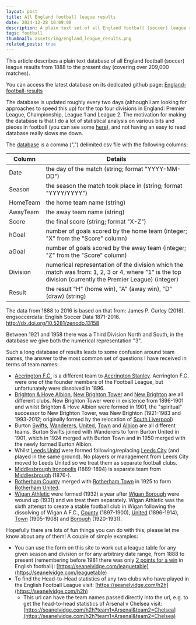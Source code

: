 ```yaml
---
layout: post
title: All England football league results
date: 2024-12-28 10:09:00
description: A plain text set of all England football (soccer) league results from 1888 to present.
tags: football
thumbnail: assets/img/england_league_results.png
related_posts: true
---
```


This article describes a plain text database of all England football (soccer) league results from 1888 to the present day (covering over 209,000 matches).

You can access the latest database on its dedicated github page: [England-football-results](https://github.com/seanelvidge/England-football-results/tree/main)

The database is updated roughly every two days (although I am looking for approaches to speed this up) for the top four divisions in England: Premier League, Championship, League 1 and League 2. The motivation for making the database is that I do a lot of statistical analysis on various bits and pieces in football (you can see some [here](https://seanelvidge.com/articles/tag/football/)), and not having an easy to read database really slows me down.

The [database](https://github.com/seanelvidge/England-football-results/tree/main) is a comma (",") delimited csv file with the following columns:

| Column   | Details                                                                                                                                                 |
| -------- | ------------------------------------------------------------------------------------------------------------------------------------------------------- |
| Date     | the day of the match (string; format "YYYY-MM-DD")                                                                                                      |
| Season   | the season the match took place in (string; format "YYYY/YYYY")                                                                                         |
| HomeTeam | the home team name (string)                                                                                                                             |
| AwayTeam | the away team name (string)                                                                                                                             |
| Score    | the final score (string; format "X-Z")                                                                                                                  |
| hGoal    | number of goals scored by the home team (integer; "X" from the "Score" column)                                                                          |
| aGoal    | number of goals scored by the away team (integer; "Z" from the "Score" column)                                                                          |
| Division | numerical representation of the division which the match was from: 1, 2, 3 or 4, where "1" is the top division (currently the Premier League) (integer) |
| Result   | the result "H" (home win), "A" (away win), "D" (draw) (string)                                                                                          |

The data from 1888 to 2016 is based on that from:
James P. Curley (2016). engsoccerdata: English Soccer Data 1871-2016. http://dx.doi.org/10.5281/zenodo.13158

Between 1921 and 1958 there was a Third Division North and South, in the database we give both the numerical representation "3".

Such a long database of results leads to some confusion around team names, the answer to the most common set of questions I have received in terms of team names:

- [Accrington F.C.](https://en.wikipedia.org/wiki/Accrington_F.C.) is a different team to [Accrington Stanley](https://en.wikipedia.org/wiki/Accrington_Stanley_F.C.). Acrrington F.C. were one of the founder members of the Football League, but unfortunately were dissolved in 1896.
- [Brighton & Hove Albion](https://en.wikipedia.org/wiki/Brighton_%26_Hove_Albion_F.C.), [New Brighton Tower](https://en.wikipedia.org/wiki/New_Brighton_Tower_F.C.) and [New Brighton](https://en.wikipedia.org/wiki/New_Brighton_A.F.C.) are all different clubs. New Brighton Tower were in existence from 1896-1901 and whilst Brighton & Hove Albion were formed in 1901, the "spiritual" successor to New Brighton Tower, was New Brighton (1921-1983 and 1993-2012; originally formed by the relocation of [South Liverpool](<https://en.wikipedia.org/wiki/South_Liverpool_F.C._(1890s)>))
- Burton [Swifts](https://en.wikipedia.org/wiki/Burton_Swifts_F.C.), [Wanderers](https://en.wikipedia.org/wiki/Burton_Wanderers_F.C.), [United](https://en.wikipedia.org/wiki/Burton_United_F.C.), [Town](https://en.wikipedia.org/wiki/Burton_Town_F.C.) and [Albion](https://en.wikipedia.org/wiki/Burton_Albion_F.C.) are all different teams. Burton Swifts joined with Wanderers to form Burton United in 1901, which in 1924 merged with Burton Town and in 1950 merged with the newly formed Burton Albion.
- Whilst [Leeds Unitd](https://en.wikipedia.org/wiki/Leeds_United_F.C.) were formed following/replacing [Leeds City](https://en.wikipedia.org/wiki/Leeds_City_F.C.) (and played in the same ground). No players or management from Leeds City moved to Leeds United so we treat them as separate football clubs.
- [Middlesbrough Ironopolis](https://en.wikipedia.org/wiki/Middlesbrough_Ironopolis_F.C.) (1889-1894) is separate team from [Middlesbrough](https://en.wikipedia.org/wiki/Middlesbrough_F.C.) (1876-).
- [Rotherham County](https://en.wikipedia.org/wiki/Rotherham_County_F.C.) merged with [Rotherham Town](<https://en.wikipedia.org/wiki/Rotherham_Town_F.C._(1899)>) in 1925 to form [Rotherham United](https://en.wikipedia.org/wiki/Rotherham_United_F.C.).
- [Wigan Athletic](https://en.wikipedia.org/wiki/Wigan_Athletic_F.C.) were formed (1932) a year after [Wigan Borough](https://en.wikipedia.org/wiki/Wigan_Borough_F.C.) were wound up (1931) and we treat them separately. Wigan Athletic was the sixth attempt to create a stable football club in Wigan following the dissolving of Wigan A.F.C., [County](https://en.wikipedia.org/wiki/Wigan_County_F.C.) (1897-1900), [United](https://en.wikipedia.org/wiki/Wigan_United_A.F.C.) (1896-1914), [Town](https://en.wikipedia.org/wiki/Wigan_Town_A.F.C.) (1905-1908) and [Borough](https://en.wikipedia.org/wiki/Wigan_Borough_F.C.) (1920-1931).

Hopefully there are lots of fun things you can do with this, please let me know about any of them! A couple of simple examples:

- You can use the form on this site to work out a league table for any given season and division or for any arbitrary date range, from 1888 to present (remembering before 1981 there was only [2 points for a win](https://en.wikipedia.org/wiki/Three_points_for_a_win) in English football): [https://seanelvidge.com/leaguetable](https://seanelvidge.com/leaguetable)
- To find the Head-to-Head statistics of any two clubs who have played in the English Football League visit: [https://seanelvidge.com/h2h](https://seanelvidge.com/h2h)
  - This url can have the team names passed directly into the url, e.g. to get the head-to-head statistics of Arsenal v Chelsea visit: [https://seanelvidge.com/h2h?team1=Arsenal&team2=Chelsea](https://seanelvidge.com/h2h?team1=Arsenal&team2=Chelsea)
